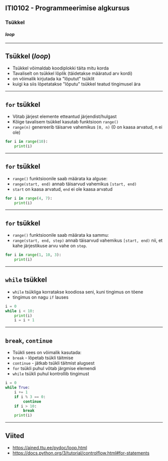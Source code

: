 ## ITI0102 - Programmeerimise algkursus
### Tsükkel
#### _loop_

---

## Tsükkel (_loop_)

- Tsükkel võimaldab koodiplokki täita mitu korda
- Tavaliselt on tsükkel lõplik (täidetakse määratud arv kordi)
 - on võimalik kirjutada ka "lõputut" tsüklit
 - kuigi ka siis lõpetatakse "lõputu" tsükkel teatud tingimusel ära
 
---

## ``for`` tsükkel

- Võtab järjest elemente etteantud järjendist/hulgast
- Kõige tavalisem tsükkel kasutab funktsioon ``range()``
 - ``range(n)`` genereerib täisarve vahemikus ``[0, n)`` (0 on kaasa arvatud, n ei ole)
 
```python
for i in range(10):
    print(i)
```

---

## ``for`` tsükkel

- ``range()`` funktsioonile saab määrata ka alguse:
 - ``range(start, end)`` annab täisarvud vahemikus ``[start, end)``
 - ``start`` on kaasa arvatud, ``end`` ei ole kaasa arvatud
 
```python
for i in range(4, 7):
    print(i)
```

---

## ``for`` tsükkel

- ``range()`` funktsioonile saab määrata ka sammu:
 - ``range(start, end, step)`` annab täisarvud vahemikus ``[start, end)`` nii, et kahe järjestikuse arvu vahe on ``step``.

```python
for i in range(1, 10, 3):
    print(i)
```

---

## ``while`` tsükkel

- ``while`` tsükliga korratakse koodiosa seni, kuni tingimus on tõene
 - tingimus on nagu ``if`` lauses
 
```python
i = 0
while i < 10:
    print(i)
    i = i + 1

```

---

## ``break``, ``continue``

- Tsükli sees on võimalik kasutada:
- ``break`` - lõpetab tsükli täitmise
- ``continue`` - jätkab tsükli täitmist alugsest
 - ``for`` tsükli puhul võtab järgmise elemendi
 - ``while`` tsükli puhul kontrollib tingimust
 
```python
i = 0
while True:
    i += 1
    if i % 3 == 0:
        continue
    if i > 10:
        break
    print(i)
```

---

## Viited

- https://ained.ttu.ee/pydoc/loop.html
- https://docs.python.org/3/tutorial/controlflow.html#for-statements